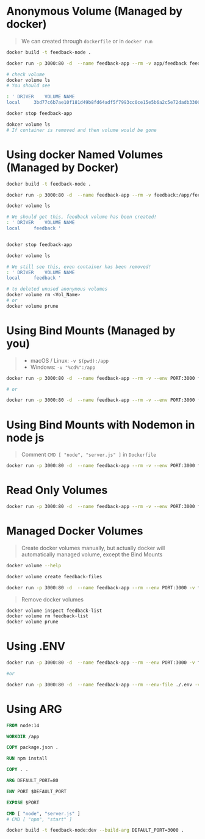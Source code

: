 # Anonymous Volume (Managed by docker)
> We can created through `dockerfile` or in `docker run`
```bash
docker build -t feedback-node . 

docker run -p 3000:80 -d  --name feedback-app --rm -v app/feedback feedback-node

# check volume
docker volume ls
# You should see

: ' DRIVER    VOLUME NAME
local     3bd77c6b7ae10f181d49b8fd64adf5f7993cc0ce15e5b6a2c5e72dadb330635b '

docker stop feedback-app

dokcer volume ls
# If container is removed and then volume would be gone
```

# Using docker Named Volumes (Managed by Docker)
```bash
docker build -t feedback-node .

docker run -p 3000:80 -d  --name feedback-app --rm -v feedback:/app/feedback feedback-node

docker volume ls

# We should get this, feedback volume has been created!
: ' DRIVER    VOLUME NAME
local     feedback '


docker stop feedback-app

docker volume ls

# We still see this, even container has been removed!
: ' DRIVER    VOLUME NAME
local     feedback '

# to deleted unused anonymous volumes
docker volume rm <Vol_Name>
# or
docker volume prune

```

# Using Bind Mounts (Managed by you)

> - macOS / Linux: `-v $(pwd):/app` <br>
> - Windows: `-v "%cd%":/app`

```bash
docker run -p 3000:80 -d  --name feedback-app --rm -v --env PORT:3000 feedback:/app/feedback -v "/home/zulfikar/Docker/UDEMY/3. Managing Data & Volume/app":/app -v /app/node_modules feedback-node 

# or

docker run -p 3000:80 -d  --name feedback-app --rm -v --env PORT:3000 feedback:/app/feedback -v "$(pwd)":/app -v /app/node_modules feedback-node 
```

# Using Bind Mounts with Nodemon in node js
> Comment `CMD [ "node", "server.js" ]` in `Dockerfile `
```bash
docker run -p 3000:80 -d  --name feedback-app --rm -v --env PORT:3000 feedback:/app/feedback -v "$(pwd)":/app -v /app/node_modules feedback-node 
```

# Read Only Volumes 
```bash
docker run -p 3000:80 -d  --name feedback-app --rm -v --env PORT:3000 feedback:/app/feedback -v "$(pwd)":/app:ro -v /app/temp -v /app/node_modules feedback-node
```

# Managed Docker Volumes
> Create docker volumes manually, but actually docker will automatically managed volume, except the Bind Mounts
```bash
docker volume --help

docker volume create feedback-files

docker run -p 3000:80 -d  --name feedback-app --rm --env PORT:3000 -v feedback-files:/app/feedback -v "$(pwd)":/app:ro -v /app/temp -v /app/node_modules feedback-node
```
> Remove docker volumes
```bash
docker volume inspect feedback-list
docker volume rm feedback-list
docker volume prune
```

# Using .ENV
```bash
docker run -p 3000:80 -d  --name feedback-app --rm --env PORT:3000 -v feedback-files:/app/feedback -v "$(pwd)":/app:ro -v /app/temp -v /app/node_modules feedback-node

#or 

docker run -p 3000:80 -d  --name feedback-app --rm --env-file ./.env -v feedback-files:/app/feedback -v "$(pwd)":/app:ro -v /app/temp -v /app/node_modules feedback-node
```

# Using ARG
```dockerfile
FROM node:14

WORKDIR /app

COPY package.json .

RUN npm install

COPY . .

ARG DEFAULT_PORT=80

ENV PORT $DEFAULT_PORT

EXPOSE $PORT

CMD [ "node", "server.js" ]
# CMD [ "npm", "start" ]
```
```bash
docker build -t feedback-node:dev --build-arg DEFAULT_PORT=3000 .
```